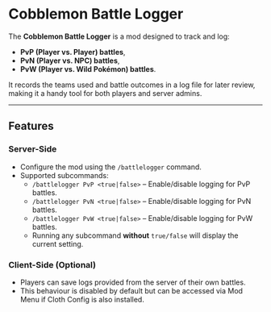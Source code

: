 # **Cobblemon Battle Logger**

The **Cobblemon Battle Logger** is a mod designed to track and log:
- **PvP (Player vs. Player) battles**,
- **PvN (Player vs. NPC) battles**,
- **PvW (Player vs. Wild Pokémon) battles**.

It records the teams used and battle outcomes in a log file for later review, making it a handy tool for both players and server admins.

---

## **Features**

### **Server-Side**
- Configure the mod using the `/battlelogger` command.
- Supported subcommands:
    - `/battlelogger PvP <true|false>` – Enable/disable logging for PvP battles.
    - `/battlelogger PvN <true|false>` – Enable/disable logging for PvN battles.
    - `/battlelogger PvW <true|false>` – Enable/disable logging for PvW battles.
    - Running any subcommand **without** `true/false` will display the current setting.

### **Client-Side (Optional)**
- Players can save logs provided from the server of their own battles.
- This behaviour is disabled by default but can be accessed via Mod Menu if Cloth Config is also installed.
